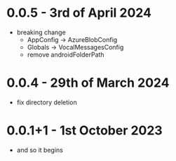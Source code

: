 # 0.0.5 - 3rd of April 2024

- breaking change 
  - AppConfig -> AzureBlobConfig
  - Globals -> VocalMessagesConfig
  - remove androidFolderPath

# 0.0.4 - 29th of March 2024

- fix directory deletion

# 0.0.1+1 - 1st October 2023
- and so it begins